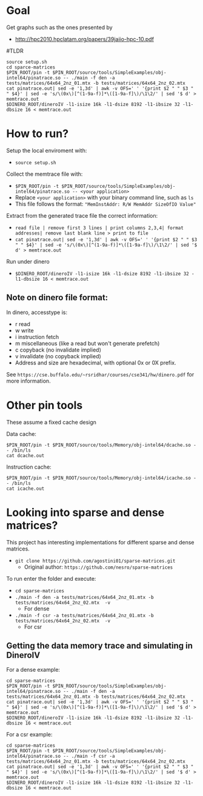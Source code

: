 # Goal

Get graphs such as the ones presented by
* http://hpc2010.hpclatam.org/papers/39jaiio-hpc-10.pdf

#TLDR
```
source setup.sh
cd sparce-matrices
$PIN_ROOT/pin -t $PIN_ROOT/source/tools/SimpleExamples/obj-intel64/pinatrace.so -- ./main -f den -a tests/matrices/64x64_2nz_01.mtx -b tests/matrices/64x64_2nz_02.mtx
cat pinatrace.out| sed -e '1,3d' | awk -v OFS=' ' '{print $2 " " $3 " " $4}' | sed -e 's/\(0x\)[^(1-9a-f)]*\([1-9a-f]\)/\1\2/' | sed '$ d' > memtrace.out
$DINERO_ROOT/dineroIV -l1-isize 16k -l1-dsize 8192 -l1-ibsize 32 -l1-dbsize 16 < memtrace.out
```

# How to run?

Setup the local enviroment with:
* `source setup.sh`

Collect the memtrace file with:
* `$PIN_ROOT/pin -t $PIN_ROOT/source/tools/SimpleExamples/obj-intel64/pinatrace.so -- <your application>`
* Replace `<your application>` with your binary command line, such as `ls`
* This file follows the format:  `"MemInstAddr: R/W MemAddr SizeOfIO Value"`

Extract from the generated trace file the correct information:
* `read file | remove first 3 lines | print columns 2,3,4| format addresses| remove last blank line > print to file`
* `cat pinatrace.out| sed -e '1,3d' | awk -v OFS=' ' '{print $2 " " $3 " " $4}' | sed -e 's/\(0x\)[^(1-9a-f)]*\([1-9a-f]\)/\1\2/' | sed '$ d' > memtrace.out`

Run under dinero

* `$DINERO_ROOT/dineroIV -l1-isize 16k -l1-dsize 8192 -l1-ibsize 32 -l1-dbsize 16 < memtrace.out`

## Note on dinero file format:

In dinero, accesstype is:
*	r  read
*	w  write
*	i  instruction fetch
*	m  miscellaneous (like a read but won't generate prefetch)
*	c  copyback (no invalidate implied)
*	v  invalidate (no copyback implied)
* Address and size are hexadecimal, with optional 0x or 0X prefix.

See `https://cse.buffalo.edu/~rsridhar/courses/cse341/hw/dinero.pdf` for more
information.

# Other pin tools 

These assume a fixed cache design

Data cache:

```
$PIN_ROOT/pin -t $PIN_ROOT/source/tools/Memory/obj-intel64/dcache.so -- /bin/ls
cat dcache.out
```

Instruction cache:
```
$PIN_ROOT/pin -t $PIN_ROOT/source/tools/Memory/obj-intel64/icache.so -- /bin/ls
cat icache.out
```

# Looking into sparse and dense matrices?

This project has interesting implementations for different sparse and dense 
matrices.
* `git clone https://github.com/agostini01/sparse-matrices.git`
  * Original author: `https://github.com/nesro/sparse-matrices`

To run enter the folder and execute:
* `cd sparse-matrices`
* `./main -f den -a tests/matrices/64x64_2nz_01.mtx -b tests/matrices/64x64_2nz_02.mtx  -v`
  * For dense
* `./main -f csr -a tests/matrices/64x64_2nz_01.mtx -b tests/matrices/64x64_2nz_02.mtx  -v`
  * For csr


## Getting the data memory trace and simulating in DineroIV

For a dense example:
```
cd sparse-matrices
$PIN_ROOT/pin -t $PIN_ROOT/source/tools/SimpleExamples/obj-intel64/pinatrace.so -- ./main -f den -a tests/matrices/64x64_2nz_01.mtx -b tests/matrices/64x64_2nz_02.mtx
cat pinatrace.out| sed -e '1,3d' | awk -v OFS=' ' '{print $2 " " $3 " " $4}' | sed -e 's/\(0x\)[^(1-9a-f)]*\([1-9a-f]\)/\1\2/' | sed '$ d' > memtrace.out
$DINERO_ROOT/dineroIV -l1-isize 16k -l1-dsize 8192 -l1-ibsize 32 -l1-dbsize 16 < memtrace.out
```

For a csr example:
```
cd sparse-matrices
$PIN_ROOT/pin -t $PIN_ROOT/source/tools/SimpleExamples/obj-intel64/pinatrace.so -- ./main -f csr -a tests/matrices/64x64_2nz_01.mtx -b tests/matrices/64x64_2nz_02.mtx
cat pinatrace.out| sed -e '1,3d' | awk -v OFS=' ' '{print $2 " " $3 " " $4}' | sed -e 's/\(0x\)[^(1-9a-f)]*\([1-9a-f]\)/\1\2/' | sed '$ d' > memtrace.out
$DINERO_ROOT/dineroIV -l1-isize 16k -l1-dsize 8192 -l1-ibsize 32 -l1-dbsize 16 < memtrace.out
```
